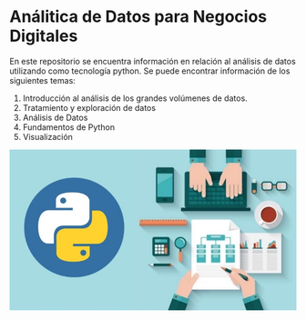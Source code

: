 # Análitica de Datos para Negocios Digitales 

En este repositorio se encuentra información en relación al análisis de datos utilizando como tecnología python. Se puede encontrar información de los siguientes temas:

1. Introducción al análisis de los grandes volúmenes de datos.
1. Tratamiento y exploración de datos 
1. Análisis de Datos
1. Fundamentos de Python 
1. Visualización 

![Análitica de Datos](./img/analiticaDatos.jpg)

